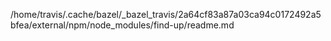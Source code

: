 /home/travis/.cache/bazel/_bazel_travis/2a64cf83a87a03ca94c0172492a5bfea/external/npm/node_modules/find-up/readme.md